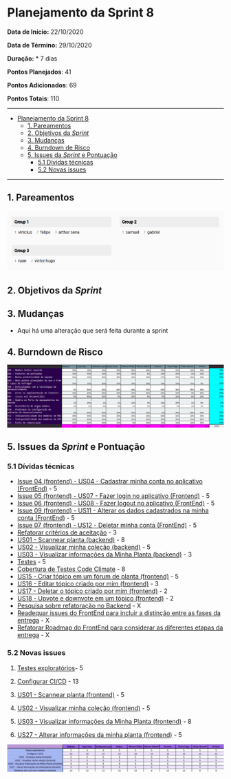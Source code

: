 # Planejamento da Sprint 8

**Data de Início:** 22/10/2020  

**Data de Término:** 29/10/2020

**Duração:** * 7 dias

**Pontos Planejados**: 41

**Pontos Adicionados**: 69

**Pontos Totais**: 110

-------

- [Planejamento da Sprint 8](#planejamento-da-sprint-8)
  - [1. Pareamentos](#1-pareamentos)
  - [2. Objetivos da _Sprint_](#2-objetivos-da-sprint)
  - [3. Mudanças](#3-mudanças)
  - [4. Burndown de Risco](#4-burndown-de-risco)
  - [5. Issues da _Sprint_ e Pontuação](#5-issues-da-sprint-e-pontuação)
    - [5.1 Dívidas técnicas](#51-dívidas-técnicas)
    - [5.2 Novas issues](#52-novas-issues)

-------

## 1. Pareamentos

![Pareamentos](img/pairing_sprint8.png)

## 2. Objetivos da _Sprint_

## 3. Mudanças

- Aqui há uma alteração que será feita durante a sprint

## 4. Burndown de Risco

![risk_burndown](img/risk_sprint8.png)

## 5. Issues da _Sprint_ e Pontuação

### 5.1 Dívidas técnicas

- [Issue 04 (frontend) - US04 - Cadastrar minha conta no aplicativo (FrontEnd)](https://github.com/fga-eps-mds/2020.1-Grupo2-FrontEnd/issues/4) - 5
- [Issue 05 (frontend) - US07 - Fazer login no aplicativo (Frontend)](https://github.com/fga-eps-mds/2020.1-Grupo2-FrontEnd/issues/5) - 5
- [Issue 06 (frontend) - US08 - Fazer logout no aplicativo (FrontEnd)](https://github.com/fga-eps-mds/2020.1-Grupo2-FrontEnd/issues/6) - 5
- [Issue 09 (frontend) - US11 - Alterar os dados cadastrados na minha conta (FrontEnd)](https://github.com/fga-eps-mds/2020.1-Grupo2-BackEnd/issues/9) - 5
- [Issue 07 (frontend) - US12 - Deletar minha conta (FrontEnd)](https://github.com/fga-eps-mds/2020.1-Grupo2-FrontEnd/issues/7) - 5
- [Refatorar critérios de aceitação](https://github.com/fga-eps-mds/2020.1-Grupo2-wiki/issues/96) - 3
- [US01 - Scannear planta (backend)](https://github.com/fga-eps-mds/2020.1-Grupo2-BackEnd/issues/83) - 8
- [US02 - Visualizar minha coleção (backend)](https://github.com/fga-eps-mds/2020.1-Grupo2-BackEnd/issues/84) - 5
- [US03 - Visualizar informações da Minha Planta (backend)](https://github.com/fga-eps-mds/2020.1-Grupo2-BackEnd/issues/85) - 3
- [Testes](https://github.com/fga-eps-mds/2020.1-GaiaDex-BackEnd/issues/113) - 5
- [Cobertura de Testes Code Climate](https://github.com/fga-eps-mds/2020.1-GaiaDex-wiki/issues/100) - 8
- [US15 - Criar tópico em um fórum de planta (frontend)](https://github.com/fga-eps-mds/2020.1-GaiaDex-FrontEnd/issues/85) - 5
- [US16 - Editar tópico criado por mim (frontend)](https://github.com/fga-eps-mds/2020.1-GaiaDex-FrontEnd/issues/86) - 3
- [US17 - Deletar o tópico criado por mim (frontend)](https://github.com/fga-eps-mds/2020.1-GaiaDex-FrontEnd/issues/87) - 2
- [US18 - Upvote e downvote em um tópico (frontend)](https://github.com/fga-eps-mds/2020.1-GaiaDex-FrontEnd/issues/88) - 2
- [Pesquisa sobre refatoração no Backend](https://github.com/fga-eps-mds/2020.1-GaiaDex-wiki/issues/102) - X
- [Readequar issues do FrontEnd para incluir a distinção entre as fases da entrega](https://github.com/fga-eps-mds/2020.1-GaiaDex-wiki/issues/105) - X
- [Refatorar Roadmap do FrontEnd para considerar as diferentes etapas da entrega](https://github.com/fga-eps-mds/2020.1-GaiaDex-wiki/issues/106) - X

### 5.2 Novas issues

1. [Testes exploratórios](https://github.com/fga-eps-mds/2020.1-GaiaDex-wiki/issues/)- 5

2. [Configurar CI/CD](https://github.com/fga-eps-mds/2020.1-GaiaDex-wiki/issues/) - 13

3. [US01 - Scannear planta (frontend)](https://github.com/fga-eps-mds/2020.1-GaiaDex-FrontEnd/issues/) - 5

4. [US02 - Visualizar minha coleção (frontend)](https://github.com/fga-eps-mds/2020.1-GaiaDex-FrontEnd/issues/) - 5

5. [US03 - Visualizar informações da Minha Planta (frontend)](https://github.com/fga-eps-mds/2020.1-GaiaDex-FrontEnd/issues/) - 8

6. [US27 - Alterar informações da minha planta (frontend)](https://github.com/fga-eps-mds/2020.1-GaiaDex-FrontEnd/issues/) - 5

![Votação de issues](img/issues_sprint8.png)
